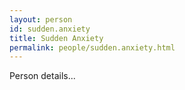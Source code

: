 ```yaml
---
layout: person
id: sudden.anxiety
title: Sudden Anxiety
permalink: people/sudden.anxiety.html
---
```


Person details...